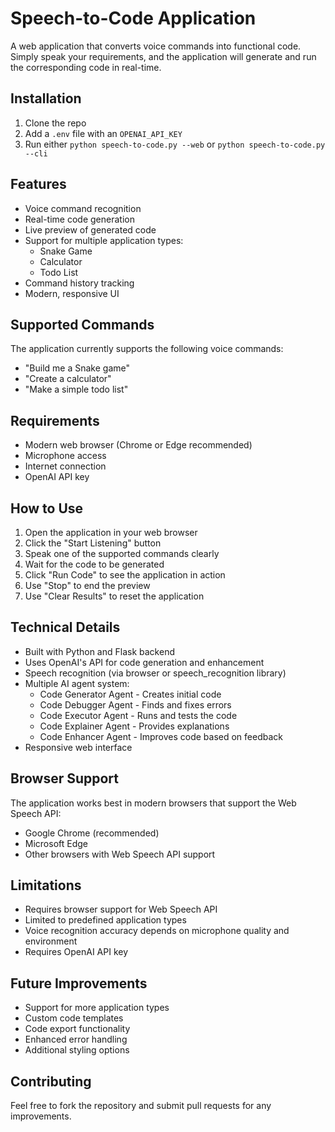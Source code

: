 # Speech-to-Code Application

A web application that converts voice commands into functional code. Simply speak your requirements, and the application will generate and run the corresponding code in real-time.

## Installation

1. Clone the repo
2. Add a `.env` file with an `OPENAI_API_KEY`
3. Run either `python speech-to-code.py --web` or `python speech-to-code.py --cli`

## Features

- Voice command recognition
- Real-time code generation
- Live preview of generated code
- Support for multiple application types:
  - Snake Game
  - Calculator
  - Todo List
- Command history tracking
- Modern, responsive UI

## Supported Commands

The application currently supports the following voice commands:
- "Build me a Snake game"
- "Create a calculator"
- "Make a simple todo list"

## Requirements

- Modern web browser (Chrome or Edge recommended)
- Microphone access
- Internet connection
- OpenAI API key

## How to Use

1. Open the application in your web browser
2. Click the "Start Listening" button
3. Speak one of the supported commands clearly
4. Wait for the code to be generated
5. Click "Run Code" to see the application in action
6. Use "Stop" to end the preview
7. Use "Clear Results" to reset the application

## Technical Details

- Built with Python and Flask backend
- Uses OpenAI's API for code generation and enhancement
- Speech recognition (via browser or speech_recognition library)
- Multiple AI agent system:
  - Code Generator Agent - Creates initial code
  - Code Debugger Agent - Finds and fixes errors
  - Code Executor Agent - Runs and tests the code
  - Code Explainer Agent - Provides explanations
  - Code Enhancer Agent - Improves code based on feedback
- Responsive web interface

## Browser Support

The application works best in modern browsers that support the Web Speech API:
- Google Chrome (recommended)
- Microsoft Edge
- Other browsers with Web Speech API support

## Limitations

- Requires browser support for Web Speech API
- Limited to predefined application types
- Voice recognition accuracy depends on microphone quality and environment
- Requires OpenAI API key

## Future Improvements

- Support for more application types
- Custom code templates
- Code export functionality
- Enhanced error handling
- Additional styling options

## Contributing

Feel free to fork the repository and submit pull requests for any improvements.
